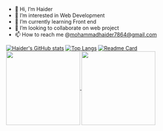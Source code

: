 - 👋 Hi, I’m Haider
- 👀 I’m interested in Web Development
- 🌱 I’m currently learning Front end
- 💞️ I’m looking to collaborate on web project
- 📫 How to reach me @mohammadhaider7864@gmail.com

[![Haider's GitHub stats](https://github-readme-stats.vercel.app/api?username=Haider786x&theme=dark&show_icons=true)](https://github.com/Haider786x/github-readme-stats)
[![Top Langs](https://github-readme-stats.vercel.app/api/top-langs/?username=Haider786x&layout=donut)](https://github.com/Haider786x/github-readme-stats)
[![Readme Card](https://github-readme-stats.vercel.app/api/pin/?username=Haider786x&repo=Recipe-finder)](https://github.com/Haider786x/Recipe-finder)
<a href="https://github.com/anuraghazra/github-readme-stats">
  <img height=200 align="center" src="https://github-readme-stats.vercel.app/api?username=Haider786xa" />
</a>
<a href="https://github.com/anuraghazra/convoychat">
  <img height=200 align="center" src="https://github-readme-stats.vercel.app/api/top-langs?username=Haider786x&layout=compact&langs_count=8&card_width=320" />
</a>
<!---
Haider786x/Haider786x is a ✨ special ✨ repository because its `README.md` (this file) appears on your GitHub profile.
You can click the Preview link to take a look at your changes.
--->
